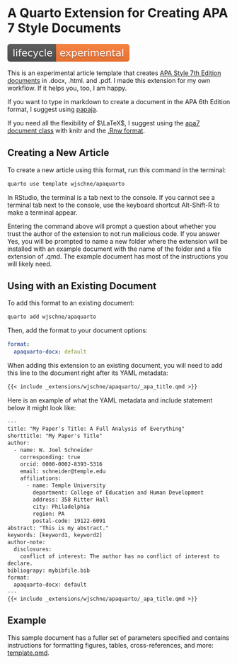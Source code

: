 # A Quarto Extension for Creating APA 7 Style Documents

<img src="lifecycle-experimental.svg"
class="quarto-discovered-preview-image" alt="Experimental" />

This is an experimental article template that creates [APA Style 7th
Edition documents](https://apastyle.apa.org/) in .docx, .html. and .pdf.
I made this extension for my own workflow. If it helps you, too, I am
happy.

If you want to type in markdown to create a document in the APA 6th
Edition format, I suggest using
[papaja](https://frederikaust.com/papaja_man/).

If you need all the flexibility of $\LaTeX$, I suggest using the [apa7
document class](https://ctan.org/pkg/apa7) with knitr and the [.Rnw
format](https://support.posit.co/hc/en-us/articles/200552056-Using-Sweave-and-knitr).

## Creating a New Article

To create a new article using this format, run this command in the
terminal:

``` bash
quarto use template wjschne/apaquarto
```

In RStudio, the terminal is a tab next to the console. If you cannot see
a terminal tab next to the console, use the keyboard shortcut
Alt-Shift-R to make a terminal appear.

Entering the command above will prompt a question about whether you
trust the author of the extension to not run malicious code. If you
answer Yes, you will be prompted to name a new folder where the
extension will be installed with an example document with the name of
the folder and a file extension of .qmd. The example document has most
of the instructions you will likely need.

## Using with an Existing Document

To add this format to an existing document:

``` bash
quarto add wjschne/apaquarto
```

Then, add the format to your document options:

``` yaml
format:
  apaquarto-docx: default
```

When adding this extension to an existing document, you will need to add
this line to the document right after its YAML metadata:

``` md
{{< include _extensions/wjschne/apaquarto/_apa_title.qmd >}}
```

Here is an example of what the YAML metadata and include statement below
it might look like:

    ---
    title: "My Paper's Title: A Full Analysis of Everything"
    shorttitle: "My Paper's Title"
    author:
      - name: W. Joel Schneider
        corresponding: true
        orcid: 0000-0002-8393-5316
        email: schneider@temple.edu
        affiliations:
          - name: Temple University
            department: College of Education and Human Development
            address: 358 Ritter Hall
            city: Philadelphia
            region: PA
            postal-code: 19122-6091
    abstract: "This is my abstract."
    keywords: [keyword1, keyword2]
    author-note:
      disclosures:
        conflict of interest: The author has no conflict of interest to declare.
    bibliograpy: mybibfile.bib     
    format:
      apaquarto-docx: default
    ---
    {{< include _extensions/wjschne/apaquarto/_apa_title.qmd >}}

## Example

This sample document has a fuller set of parameters specified and
contains instructions for formatting figures, tables, cross-references,
and more: [template.qmd](template.qmd).
